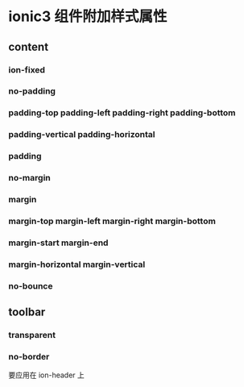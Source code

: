 # ionic3 组件附加样式属性

## content

### ion-fixed

### no-padding

### padding-top padding-left padding-right padding-bottom

### padding-vertical padding-horizontal

### padding

### no-margin

### margin

### margin-top margin-left margin-right margin-bottom

### margin-start margin-end

### margin-horizontal margin-vertical

### no-bounce

## toolbar

### transparent

### no-border

要应用在 ion-header 上

### 